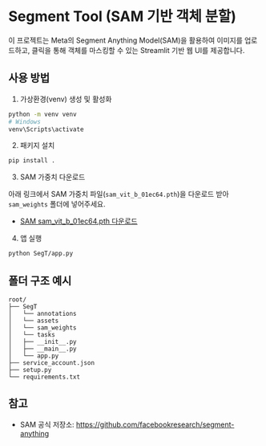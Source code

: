# Segment Tool (SAM 기반 객체 분할)

이 프로젝트는 Meta의 Segment Anything Model(SAM)을 활용하여 이미지를 업로드하고, 클릭을 통해 객체를 마스킹할 수 있는 Streamlit 기반 웹 UI를 제공합니다.

## 사용 방법

1. 가상환경(venv) 생성 및 활성화

```bash
python -m venv venv
# Windows
venv\Scripts\activate
```

2. 패키지 설치

```bash
pip install .
```

3. SAM 가중치 다운로드

아래 링크에서 SAM 가중치 파일(`sam_vit_b_01ec64.pth`)을 다운로드 받아 `sam_weights` 폴더에 넣어주세요.

- [SAM sam_vit_b_01ec64.pth 다운로드](https://dl.fbaipublicfiles.com/segment_anything/sam_vit_b_01ec64.pth)

4. 앱 실행

```bash
python SegT/app.py
```

## 폴더 구조 예시

```
root/
├── SegT
│   └── annotations
│   └── assets
│   └── sam_weights
│   └── tasks
│   ├── __init__.py
│   ├── __main__.py
│   └── app.py
├── service_account.json
├── setup.py
└── requirements.txt
```

## 참고
- SAM 공식 저장소: https://github.com/facebookresearch/segment-anything 